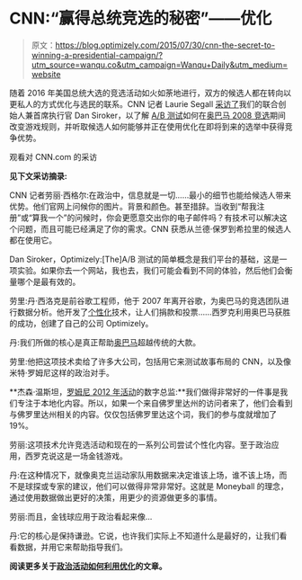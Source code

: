 # CNN:“赢得总统竞选的秘密”——优化

> 原文：<https://blog.optimizely.com/2015/07/30/cnn-the-secret-to-winning-a-presidential-campaign/?utm_source=wanqu.co&utm_campaign=Wanqu+Daily&utm_medium=website>



随着 2016 年美国总统大选的竞选活动如火如荼地进行，双方的候选人都在转向以更私人的方式优化与选民的联系。CNN 记者 Laurie Segall [采访了](https://money.cnn.com/video/technology/2015/07/29/optimizely-election-tech-targets-you.cnnmoney/)我们的联合创始人兼首席执行官 Dan Siroker，以了解 [A/B 测试](/optimization-glossary/ab-testing/)如何在[奥巴马 2008 竞选](/2010/11/29/how-obama-raised-60-million-by-running-a-simple-experiment/)期间改变游戏规则，并听取候选人如何能够并正在使用优化在即将到来的选举中获得竞争优势。

观看对 CNN.com 的采访

**见下文采访摘录:**

CNN 记者劳丽·西格尔:在政治中，信息就是一切……最小的细节也能给候选人带来优势。他们官网上问候你的图片。背景和颜色。甚至措辞。当收到“帮我注册”或“算我一个”的问候时，你会更愿意交出你的电子邮件吗？有技术可以解决这个问题，而且可能已经满足了你的需求。CNN 获悉从兰德·保罗到希拉里的候选人都在使用它。

Dan Siroker，Optimizely:[The]A/B 测试的简单概念是我们平台的基础，这是一项实验。如果你去一个网站，我也去，我们可能会看到不同的体验，然后他们会衡量哪个是最有效的。

劳里:丹·西洛克是前谷歌工程师，他于 2007 年离开谷歌，为奥巴马的竞选团队进行数据分析。他开发了[个性化](/tag/personalization/)技术，让人们捐款和投票……西罗克利用奥巴马获胜的成功，创建了自己的公司 Optimizely。

丹:我们所做的核心是真正帮助[奥巴马](/case-studies/obama2012/)超越传统的大款。

劳里:他把这项技术卖给了许多大公司，包括用它来测试故事布局的 CNN，以及像米特·罗姆尼这样的政治对手。

**杰森·温斯坦，[罗姆尼 2012 年活动](/case-studies/romney-campaign/)的数字总监:**我们做得非常好的一件事是我们专注于本地化内容。所以，如果一个来自佛罗里达州的访问者来了，他们会看到与佛罗里达州相关的内容。仅仅包括佛罗里达这个词，我们的参与度就增加了 19%。

劳丽:这项技术允许竞选活动和现在的一系列公司尝试个性化内容。至于政治应用，西罗克说这是一场金钱游戏。

丹:在这种情况下，就像奥克兰运动家队用数据来决定谁该上场，谁不该上场，而不是球探或专家的建议，他们可以做得非常非常好。这就是 Moneyball 的理念，通过使用数据做出更好的决策，用更少的资源做更多的事情。

劳丽:而且，金钱球应用于政治看起来像…

丹:它的核心是保持谦逊。它说，也许我们实际上不知道什么是最好的，让我们看看数据，并用它来帮助指导我们。

**阅读更多关于[政治活动如何利用优化](/tag/political-campaign/)的文章。**

